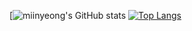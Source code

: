 [![miinyeong's GitHub stats](https://github-readme-stats.vercel.app/api?username=miiyeong&show_icons=true&theme=dracula)
[![Top Langs](https://github-readme-stats.vercel.app/api/top-langs/?username=miinyeong&layout=compact&theme=dracula)](https://github.com/anuraghazra/github-readme-stats)
